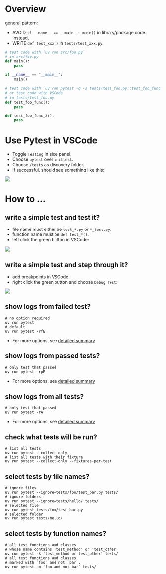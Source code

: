 # Overview

general pattern:
- AVOID `if __name__ == __main__: main()` in library/package code. Instead, 
- WRITE `def test_xxx()` in `tests/test_xxx.py`.

```python
# test code with `uv run src/foo.py`
# in src/foo.py
def main():
    pass

if __name__ == "__main__":
    main()

# test code with `uv run pytest -q -s tests/test_foo.py::test_foo_func`
# or test code with VSCode
# in tests/test_foo.py
def test_foo_func():
    pass

def test_foo_func_2():
    pass
```

# Use Pytest in VSCode

- Toggle `Testing` in side panel.
- Choose `pytest` over `unittest`.
- Choose `/tests` as discovery folder.
- If successful, should see something like this:

![](./figures/pytest-success-setup.png)

# How to ...

## write a simple test and test it?

- file name must either be `test_*.py` or `*_test.py`.
- function name must be `def test_*()`.
- left click the green button in VSCode:

![](./figures/run-pytest-from-vscode.png)

## write a simple test and step through it?

- add breakpoints in VSCode.
- right click the green button and choose `Debug Test`:

![](./figures/debug-test-from-vscode.png)

## show logs from failed test?

```shell
# no option required
uv run pytest
# default
uv run pytest -rfE
```
- For more options, see [detailed summary](https://docs.pytest.org/en/stable/how-to/output.html#producing-a-detailed-summary-report)

## show logs from passed tests?

```shell
# only test that passed
uv run pytest -rpP
```

- For more options, see [detailed summary](https://docs.pytest.org/en/stable/how-to/output.html#producing-a-detailed-summary-report)

## show logs from all tests?

```shell
# only test that passed
uv run pytest -rA
```

- For more options, see [detailed summary](https://docs.pytest.org/en/stable/how-to/output.html#producing-a-detailed-summary-report)

## check what tests will be run?

```shell
# list all tests
uv run pytest --collect-only
# list all tests with their fixture
uv run pytest --collect-only --fixtures-per-test
```

## select tests by file names?

```shell
# ignore files
uv run pytest --ignore=tests/foo/test_bar.py tests/
# ignore folders
uv run pytest --ignore=tests/hello/ tests/
# selected file
uv run pytest tests/foo/test_bar.py
# selected folder
uv run pytest tests/hello/
```

## select tests by function names?

```shell
# all test functions and classes 
# whose name contains 'test_method' or 'test_other'
uv run pytest -k 'test_method or test_other' tests/
# all test functions and classes
# marked with `foo` and not `bar`.
uv run pytest -m 'foo and not bar` tests/
```